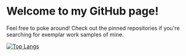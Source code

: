 # Welcome to my GitHub page!
Feel free to poke around! Check out the pinned repositories if you're searching for exemplar work samples of mine.

[![Top Langs](https://github-readme-stats.vercel.app/api/top-langs/?username=joebinns&langs_count=10&layout=compact)](https://github.com/joebinnsa/github-readme-stats)
